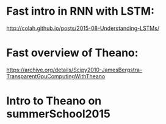 # Fast intro in RNN with LSTM:
http://colah.github.io/posts/2015-08-Understanding-LSTMs/

# Fast overview of Theano:
https://archive.org/details/Scipy2010-JamesBergstra-TransparentGpuComputingWithTheano

# Intro to Theano on summerSchool2015
